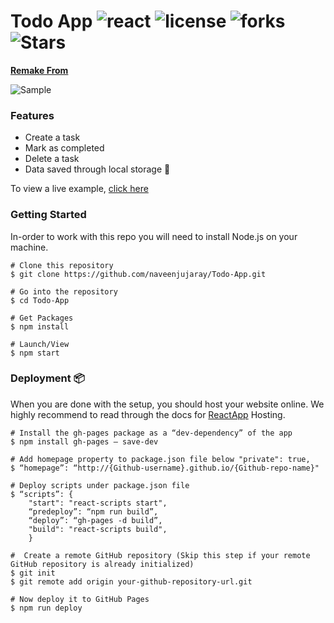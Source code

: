 # Todo App ![react](https://img.shields.io/badge/React.js-16.2.0-blue) ![license](https://img.shields.io/github/license/naveenjujaray/Todo-App?style=plastic) ![forks](https://img.shields.io/github/forks/naveenjujaray/Todo-App?color=violet&label=Forks&style=plastic) ![Stars](https://img.shields.io/github/stars/naveenjujaray/Todo-App?color=yellow&label=Stars&style=plastic)
 **[Remake From]**

![Sample](src/todoapp.gif)

### Features
- Create a task
- Mark as completed
- Delete a task
- Data saved through local storage 💾

To view a live example, [click here]

### Getting Started
In-order to work with this repo you will need to install Node.js on your machine.
```
# Clone this repository
$ git clone https://github.com/naveenjujaray/Todo-App.git

# Go into the repository
$ cd Todo-App

# Get Packages
$ npm install

# Launch/View
$ npm start
```
### Deployment 📦
When you are done with the setup, you should host your website online. We highly recommend to read through the docs for [ReactApp] Hosting.
```
# Install the gh-pages package as a “dev-dependency” of the app
$ npm install gh-pages — save-dev

# Add homepage property to package.json file below "private": true,
$ “homepage”: “http://{Github-username}.github.io/{Github-repo-name}"

# Deploy scripts under package.json file
$ “scripts”: {
    "start": "react-scripts start",
    “predeploy”: “npm run build”,
    “deploy”: “gh-pages -d build”,
    "build": "react-scripts build",
    }

#  Create a remote GitHub repository (Skip this step if your remote GitHub repository is already initialized)
$ git init
$ git remote add origin your-github-repository-url.git

# Now deploy it to GitHub Pages
$ npm run deploy
```

[Remake From]: https://github.com/alyssaxuu/todo-app
[ReactApp]: https://create-react-app.dev/docs/deployment/
[click here]: https://naveenjujaray.github.io/Todo-App/
